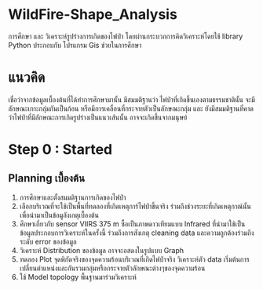 # WildFire-Shape_Analysis
การศึกษา และ วิเคราะห์รูปร่างการเกิดของไฟป่า โดยผ่านกระบวกการคิดวิเคราะห์โดยใช้ library Python ประกอบกับ โปรแกรม Gis ช่วยในการศึกษา
# แนวคิด
เชื่อว่าจากข้อมูลเบื้องต้นที่ได้ทำการศึกษามานั้น มีสมมติฐานว่า ไฟป่าที่เกิดขึ้นเองตามธรรมชาตินั้น จะมีลักษณะเกาะกลุ่มกันเป็นก้อน หรือมีการเคลื่อนที่กระจายตัวเป็นลักษณะกลุ่ม
และ ยังมีสมมติฐานที่คาดว่าไฟป่าที่มีลักษณะการเกิดรูปร่างเป็นแนวเส้นนั้น อาจจะเกิดขึ้นจากมนุษย์
# Step 0 : Started
## Planning เบื้องต้น
1. การศึกษาและตั้งสมมติฐานการเกิดของไฟป่า
2. เลือกบริเวณที่จะใช้เป็นพื้นที่ทดลองที่เกิดเหตุการ์ไฟป่าขึ้นจริง ร่วมถึงช่วงระยะที่เกิดเหตุกาณ์นั้น เพื่อนำมาเป็นข้อมูลังเกตุเบื้องต้น
3. ศึกษาเกี่ยวกับ sensor VIIRS 375 m ซื้อเป็นภาพดาวเทียมแบบ Infrared ที่นำมาใช้เป็นข้อมูลประกอบการวิเคราะห์ในครั้งนี้ ร่วมถึงการสังเกตุ cleaning data และความถูกต้องร่วมถึงระดับ error ของข้อมูล
4. วิเคราะห์ Distribution ของข้อมูล อาจจะอสดงในรูปแบบ Graph
5. ทดลอง Plot จุดพิกัดจริงของจุดความร้อนบริเวณที่เกิดไฟป่าจริง วิเคราะห์ตัว data เริ่มต้นการเปลี่ยนตำแหน่งและกันรวมกลุ่มหรือกระจายตัวลักษณะต่างๆของจุดความร้อน
6. ใช้ Model topology พื้นฐานมาร่วมวิเคราะห์